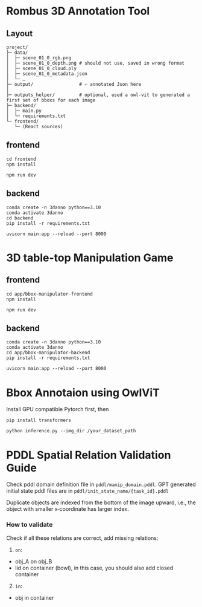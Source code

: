 # Rombus 3D Annotation Tool

## Layout 

```
project/
├─ data/
│  ├─ scene_01_0_rgb.png
│  ├─ scene_01_0_depth.png # should not use, saved in wrong format
│  ├─ scene_01_0_cloud.ply
│  ├─ scene_01_0_metadata.json
│  └─ …
├─ output/                 # ⇦ annotated Json here
│
├─ outputs_helper/         # optional, used a owl-vit to generated a first set of bboxs for each image
├─ backend/
│  ├─ main.py
│  └─ requirements.txt
└─ frontend/
   └─ (React sources)
```


## frontend

```shell
cd frontend
npm install
```

```shell
npm run dev
```


## backend

```shell
conda create -n 3danno python==3.10
conda activate 3danno
cd backend
pip install -r requirements.txt
```

```shell
uvicorn main:app --reload --port 8000
```


# 3D table-top Manipulation Game
## frontend

```shell
cd app/bbox-manipulator-frontend
npm install
```

```shell
npm run dev
```


## backend

```shell
conda create -n 3danno python==3.10
conda activate 3danno
cd app/bbox-manipulator-backend
pip install -r requirements.txt
```

```shell
uvicorn main:app --reload --port 8000
```



# Bbox Annotaion using OwlViT

Install GPU compatible Pytorch first, then

```shell
pip install transformers
```

```shell
python inference.py --img_dir /your_dataset_path
```

# PDDL Spatial Relation Validation Guide

Check pddl domain definition file in `pddl/manip_domain.pddl`.
GPT generated initial state pddl files are in `pddl/init_state_name/{task_id}.pddl`

Duplicate objects are indexed from the bottom of the image upward, i.e., the object with smaller x‑coordinate has larger index.

### How to validate
Check if all these relations are correct, add missing relations:
1. `on`: 
-  obj_A on obj_B
-  lid on container (bowl), in this case, you should also add closed container
2. `in`: 
- obj in container
